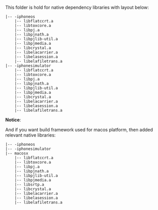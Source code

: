This folder is hold for native dependency libraries with layout below:

```
|-- -iphoneos
    |-- libflatccrt.a
    |-- libtoxcore.a
    |-- libpj.a
    |-- libpjnath.a
    |-- libpjlib-util.a
    |-- libpjmedia.a
    |-- libcrystal.a
    |-- libelacarrier.a
    |-- libelasession.a
    |-- libelafiletrans.a
|-- -iphonesimulator
    |-- libflatccrt.a
    |-- libtoxcore.a
    |-- libpj.a
    |-- libpjnath.a
    |-- libpjlib-util.a
    |-- libpjmedia.a
    |-- libcrystal.a
    |-- libelacarrier.a
    |-- libelasession.a
    |-- libelafiletrans.a
```

**Notice**:

And if you want build framework used for macos platform, then added relevant native libraries:

```
|-- -iphoneos
|-- -iphonesimulator
|-- macosx
    |-- libflatccrt.a
    |-- libtoxcore.a
    |-- libpj.a
    |-- libpjnath.a
    |-- libpjlib-util.a
    |-- libpjmedia.a
    |-- libsrtp.a
    |-- libcrystal.a
    |-- libelacarrier.a
    |-- libelasession.a
    |-- libelafiletrans.a
```